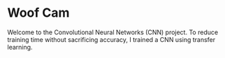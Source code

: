 # Woof Cam

Welcome to the Convolutional Neural Networks (CNN) project. To reduce training time without sacrificing accuracy, I trained a CNN using transfer learning. 
